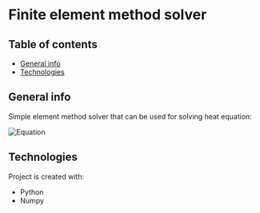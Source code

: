 # Finite element method solver
## Table of contents
* [General info](#general-info)
* [Technologies](#technologies)

## General info
Simple element method solver that can be used for solving heat equation:

![Equation](https://i.ibb.co/TT0jHpM/2021-04-07-19-00-09-FEM-1-Opera.png)


## Technologies
Project is created with:
* Python
* Numpy
